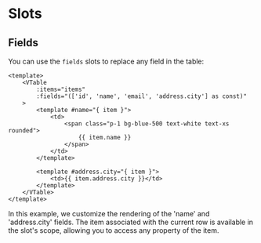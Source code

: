 # Slots

## Fields

You can use the `fields` slots to replace any field in the table:

```vue{6,14}
<template>
    <VTable
        :items="items"
        :fields="(['id', 'name', 'email', 'address.city'] as const)"
    >
        <template #name="{ item }">
            <td>
                <span class="p-1 bg-blue-500 text-white text-xs rounded">
                    {{ item.name }}
                </span>
            </td>
        </template>

        <template #address.city="{ item }">
            <td>{{ item.address.city }}</td>
        </template>
    </VTable>
</template>
```

In this example, we customize the rendering of the 'name' and 'address.city' fields. The item associated with the current row is available in the slot's scope, allowing you to access any property of the item.
